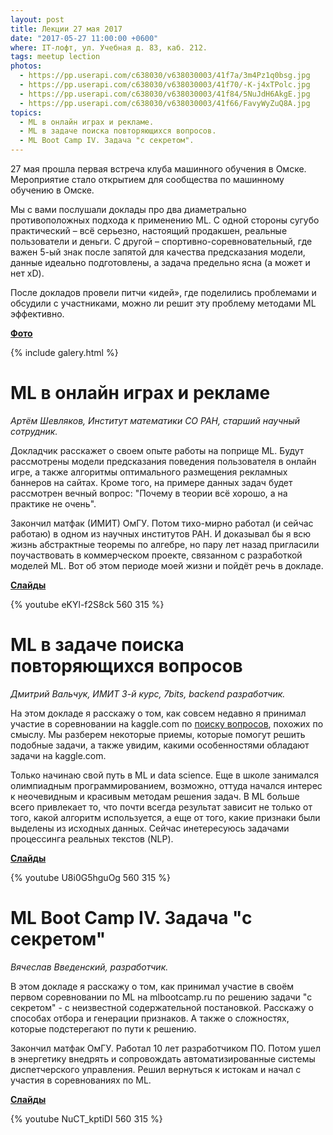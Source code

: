 ```yaml
---
layout: post
title: Лекции 27 мая 2017
date: "2017-05-27 11:00:00 +0600"
where: IT-лофт, ул. Учебная д. 83, каб. 212.
tags: meetup lection
photos:
  - https://pp.userapi.com/c638030/v638030003/41f7a/3m4Pz1q0bsg.jpg
  - https://pp.userapi.com/c638030/v638030003/41f70/-K-j4xTPolc.jpg
  - https://pp.userapi.com/c638030/v638030003/41f84/5NuJdH6AkgE.jpg
  - https://pp.userapi.com/c638030/v638030003/41f66/FavyWyZuQ8A.jpg
topics:
  - ML в онлайн играх и рекламе.
  - ML в задаче поиска повторяющихся вопросов.
  - ML Boot Camp IV. Задача "с секретом".
---
```


27 мая прошла первая встреча клуба машинного обучения в Омске. Мероприятие стало открытием для сообщества по машинному обучению в Омске.

Мы с вами послушали доклады про два диаметрально противоположных подхода к применению ML. 
С одной стороны сугубо практический – всё серьезно, настоящий продакшен, реальные пользователи и деньги. 
С другой – спортивно-соревновательный, где важен 5-ый знак после запятой для качества предсказания модели, данные идеально подготовлены, а задача предельно ясна (а может и нет xD). 

После докладов провели питчи «идей», где поделились проблемами и обсудили с участниками, можно ли решит эту проблему методами ML эффективно.

**[Фото](https://vk.com/album-141957789_248472833)**

{% include galery.html %}

# ML в онлайн играх и рекламе

_Артём Шевляков, Институт математики СО РАН, старший научный сотрудник._

Докладчик расскажет о своем опыте работы на поприще ML. Будут рассмотрены модели предсказания поведения пользователя в онлайн игре, а также алгоритмы оптимального размещения рекламных баннеров на сайтах. Кроме того, на примере данных задач будет рассмотрен вечный вопрос: "Почему в теории всё хорошо, а на практике не очень".

Закончил матфак (ИМИТ) ОмГУ. Потом тихо-мирно работал (и сейчас работаю) в одном из научных институтов РАН. И доказывал бы я всю жизнь абстрактные теоремы по алгебре, но пару лет назад пригласили поучаствовать в коммерческом проекте, связанном с разработкой моделей ML. Вот об этом периоде моей жизни и пойдёт речь в докладе.

**[Слайды](/assets/presentations/2017-05-27-dve_zadachi_ml.pdf)**

{% youtube eKYl-f2S8ck 560 315 %}

# ML в задаче поиска повторяющихся вопросов

_Дмитрий Вальчук, ИМИТ 3-й курс, 7bits, backend разработчик._

На этом докладе я расскажу о том, как совсем недавно я принимал участие в соревновании на kaggle.com по [поиску вопросов](https://www.kaggle.com/c/quora-question-pairs), похожих по смыслу. Мы разберем некоторые приемы, которые помогут решить подобные задачи, а также увидим, какими особенностями обладают задачи на kaggle.com.

Только начинаю свой путь в ML и data science. Еще в школе занимался олимпиадным программированием, возможно, оттуда начался интерес к неочевидным и красивым методам решения задач. В ML больше всего привлекает то, что почти всегда результат зависит не только от того, какой алгоритм используется, а еще от того, какие признаки были выделены из исходных данных. Сейчас инетересуюсь задачами процессинга реальных текстов (NLP).

**[Слайды](/assets/presentations/2017-05-27-ml_quora.pdf)**

{% youtube U8i0G5hguOg 560 315 %}

# ML Boot Camp IV. Задача "с секретом"

_Вячеслав Введенский, разработчик._

В этом докладе я расскажу о том, как принимал участие в своём первом соревновании по ML на mlbootcamp.ru по решению задачи "с секретом" - с неизвестной содержательной постановкой. Расскажу о способах отбора и генерации признаков. А также о сложностях, которые подстерегают по пути к решению.

Закончил матфак ОмГУ. Работал 10 лет разработчиком ПО. Потом ушел в энергетику внедрять и сопровождать автоматизированные системы диспетчерского управления. Решил вернуться к истокам и начал с участия в соревнованиях по ML.

**[Слайды](/assets/presentations/2017-05-27-ml_bootcamp4.pdf)**

{% youtube NuCT_kptiDI 560 315 %}
